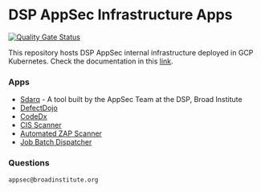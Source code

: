 # DSP AppSec Infrastructure Apps

[![Quality Gate Status](https://sonarcloud.io/api/project_badges/measure?project=broadinstitute_dsp-appsec-infrastructure-apps&metric=alert_status)](https://sonarcloud.io/summary/new_code?id=broadinstitute_dsp-appsec-infrastructure-apps)

This repository hosts DSP AppSec internal infrastructure deployed in GCP Kubernetes.
Check the documentation in this [link](https://broadinstitute.github.io/dsp-appsec-infrastructure-apps/). 

### Apps

- [Sdarq](sdarq) - A tool built by the AppSec Team at the DSP, Broad Institute 
- [DefectDojo](defectdojo)
- [CodeDx](codedx)
- [CIS Scanner](cis)
- [Automated ZAP Scanner](zap)
- [Job Batch Dispatcher](batch)


### Questions
`appsec@broadinstitute.org`

